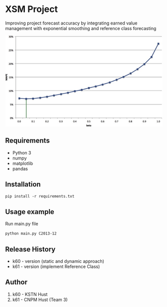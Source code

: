 # XSM Project
Improving project forecast accuracy by integrating earned value
management with exponential smoothing and reference
class forecasting

![](xsm.jpg)

## Requirements
- Python 3
- numpy
- matplotlib
- pandas

## Installation
```
pip install -r requirements.txt
```

## Usage example
Run main.py file

```sh
python main.py C2013-12
```

## Release History

* k60 - version (static and dynamic approach)
* k61 - version (implement Reference Class)


## Author
1. k60 - KSTN Hust
2. k61 - CNPM Hust (Team 3)

